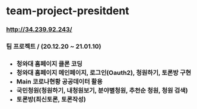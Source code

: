 # team-project-presitdent

### http://34.239.92.243/

<h3>팀 프로젝트 / (20.12.20 ~ 21.01.10)<h3>

<ul>
  <li font-size="10px">청와대 홈페이지 클론 코딩</li>

  <li>청와대 홈페이지 메인페이지, 로그인(Oauth2), 청원하기, 토론방 구현 </li>

  <li>Main 코로나현황 공공데이터 활용</li> 

  <li>국민청원(청원하기, 내청원보기, 분야별청원, 추천순 청원, 청원 검색)</li>

  <li>토론방(최신토론, 토론작성)</li>
</ul>
